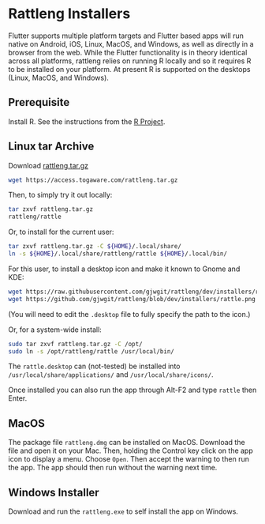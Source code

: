# Rattleng Installers

Flutter supports multiple platform targets and Flutter based apps will
run native on Android, iOS, Linux, MacOS, and Windows, as well as
directly in a browser from the web. While the Flutter functionality is
in theory identical across all platforms, rattleng relies on running R
locally and so it requires R to be installed on your platform. At
present R is supported on the desktops (Linux, MacOS, and Windows).

## Prerequisite

Install R. See the instructions from the [R
Project](https://cloud.r-project.org/).

## Linux tar Archive

Download [rattleng.tar.gz](https://access.togaware.com/rattleng.tar.gz)

```bash
wget https://access.togaware.com/rattleng.tar.gz
```

Then, to simply try it out locally:

```bash
tar zxvf rattleng.tar.gz
rattleng/rattle
```

Or, to install for the current user:

```bash
tar zxvf rattleng.tar.gz -C ${HOME}/.local/share/
ln -s ${HOME}/.local/share/rattleng/rattle ${HOME}/.local/bin/
```

For this user, to install a desktop icon and make it known to Gnome
and KDE:

```bash
wget https://raw.githubusercontent.com/gjwgit/rattleng/dev/installers/rattle.desktop -O ${HOME}/.local/share/applications/rattle.desktop
wget https://github.com/gjwgit/rattleng/blob/dev/installers/rattle.png -O ${HOME}/.local/share/icons/hicolor/256x256/apps/rattle.png
```
(You will need to edit the `.desktop` file to fully specify the path
to the icon.)

Or, for a system-wide install:

```bash
sudo tar zxvf rattleng.tar.gz -C /opt/
sudo ln -s /opt/rattleng/rattle /usr/local/bin/
``` 

The `rattle.desktop` can (not-tested) be installed into
`/usr/local/share/applications/` and `/usr/local/share/icons/`.

Once installed you can also run the app through Alt-F2 and type
`rattle` then Enter.

## MacOS

The package file `rattleng.dmg` can be installed on MacOS. Download
the file and open it on your Mac. Then, holding the Control key click
on the app icon to display a menu. Choose `Open`. Then accept the
warning to then run the app. The app should then run without the
warning next time.

## Windows Installer

Download and run the `rattleng.exe` to self install the app on
Windows.
